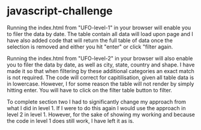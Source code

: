 # javascript-challenge

Running the index.html from "UFO-level-1" in your browser will enable you to filer the data by date. The table contain all data will load  upon page and I have also added code that will return the full table of data once the selection is removed and either you hit "enter" or click "filter again. 

Running the index.html from "UFO-level-2" in your browser will also enable you to filer the data by date, as well as city, state, country and shape. I have made it so that when filtering by these additional categories an exact match is not required. The code will correct for capitilisation, given all table data is in lowercase. However, I for some reason the table will not render by simply hitting enter. You will have to click on the filter table button to filter.

To complete section two I had to significantly change my approach from what I did in level 1. If I were to do this again I would use the approach in level 2 in level 1. However, for the sake of showing my working and because the code in level 1 does still work, I have left it as is. 
